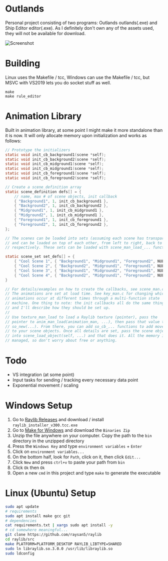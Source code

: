 # Outlands
Personal project consisting of two programs: Outlands outlands(.exe) and Ship Editor editor(.exe). As I definitely don't own any of the assets used, they will not be available for download.

![Screenshot](https://cdn.discordapp.com/attachments/174372275133480960/748985374596005948/unknown.png)

# Building
Linux uses the Makefile / tcc, Windows can use the Makefile / tcc, but MSVC with VS2019 lets you do socket stuff as well.
```
make
make rule_editor
```

# Animation Library
Built in animation library, at some point I might make it more standalone than it is now. It will only allocate memory upon initialization and works as follows:
```C
// Prototype the initializers
static void init_cb_background1(scene *self);
static void init_cb_background2(scene *self);
static void init_cb_midground1(scene *self);
static void init_cb_midground1(scene *self);
static void init_cb_foreground1(scene *self);
static void init_cb_foreground2(scene *self);

// Create a scene_definition array
static scene_definition defs[] = {
    // name, max # of scene objects, init callback
    { "Background1", 1, init_cb_background1 },
    { "Background2", 1, init_cb_background2 },
    { "Midground1", 1, init_cb_midground1 },
    { "Midground2", 1, init_cb_midground1 },
    { "Foreground1", 1, init_cb_foreground1 },
    { "Foreground2", 1, init_cb_foreground2 },
};

// The scenes can be loaded into sets (assuming each scene has transparency)
// and can be loaded on top of each other, from left to right, back to front
// respectively. These sets can be loaded with scene_man_load_... functions.

static scene_set set_defs[] = {
    { "Cool Scene 1", { "Background1", "Midground1", "Foreground2", NULL } },
    { "Cool Scene 2", { "Background2", "Midground1", "Foreground1", NULL } },
    { "Cool Scene 3", { "Background1", "Midground2", "Foreground1", NULL } },
    { "Cool Scene 4", { "Background2", "Midground1", "Foreground2", NULL } },
}

// For details/examples on how to create the callbacks, see scene_man.c.
// The animations are set at load time. See key_man.c for changing which
// animations occur at different times through a multi-function state
// machine. One thing to note: the init callbacks all do the same thing,
// and I'll describe how they should be set up.
//
// Use texture_man_load to load a Raylib texture (pointer), pass the
// pointer to anim_man_load(animation_man, ...), then pass that value to
// so_new(...). From there, you can add so_cb_... functions to add movements
// to your scene objects. Once all details are set, pass the scene object ptr
// into scene_load_object(self, ...) and that does it. All the memory is
// managed, so don't worry about free or anything.
```

# Todo
* VS integration (at some point)
* Input tasks for sending / tracking every necessary data point 
* Exponential movement / scaling

# Windows Setup
1. Go to [Raylib Releases](https://github.com/raysan5/raylib/releases) and download / install `raylib_installer_v300.tcc.exe`
2. Go to [Make for Windows](http://gnuwin32.sourceforge.net/packages/make.htm) and download the `Binaries Zip`
3. Unzip the file anywhere on your computer. Copy the path to the `bin` directory in the unzipped directory
4. Press the `Windows Key` and type `environment variables` + `Enter`
5. Click on `environment variables...`
6. On the bottom half, look for `Path`, click on it, then click `Edit...`
7. Click `New` and press `ctrl+v` to paste your path from `bin`
8. Click `Ok` then `Ok`
9. Open a new `cmd` in this project and type `make` to generate the executable

# Linux (Ubuntu) Setup
```bash
sudo apt update
# requirements
sudo apt install make gcc git
# dependencies
cat requirements.txt | xargs sudo apt install -y
# cd somewhere meaningful...
git clone https://github.com/raysan5/raylib
cd raylib/src
make PLATFORM=PLATFORM_DESKTOP RAYLIB_LIBTYPE=SHARED
sudo ln libraylib.so.3.0.0 /usr/lib/libraylib.so
sudo ldconfig
```
